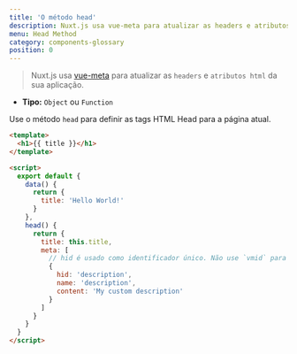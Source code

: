 ```yaml
---
title: 'O método head'
description: Nuxt.js usa vue-meta para atualizar as headers e atributos HTML da sua aplicação.
menu: Head Method
category: components-glossary
position: 0
---
```


> Nuxt.js usa [vue-meta](https://github.com/nuxt/vue-meta) para atualizar as `headers` e `atributos html` da sua aplicação.

- **Tipo:** `Object` ou `Function`

Use o método `head` para definir as tags HTML Head para a página atual.

```html
<template>
  <h1>{{ title }}</h1>
</template>

<script>
  export default {
    data() {
      return {
        title: 'Hello World!'
      }
    },
    head() {
      return {
        title: this.title,
        meta: [
          // hid é usado como identificador único. Não use `vmid` para isso, pois não funcionará
          {
            hid: 'description',
            name: 'description',
            content: 'My custom description'
          }
        ]
      }
    }
  }
</script>
```
